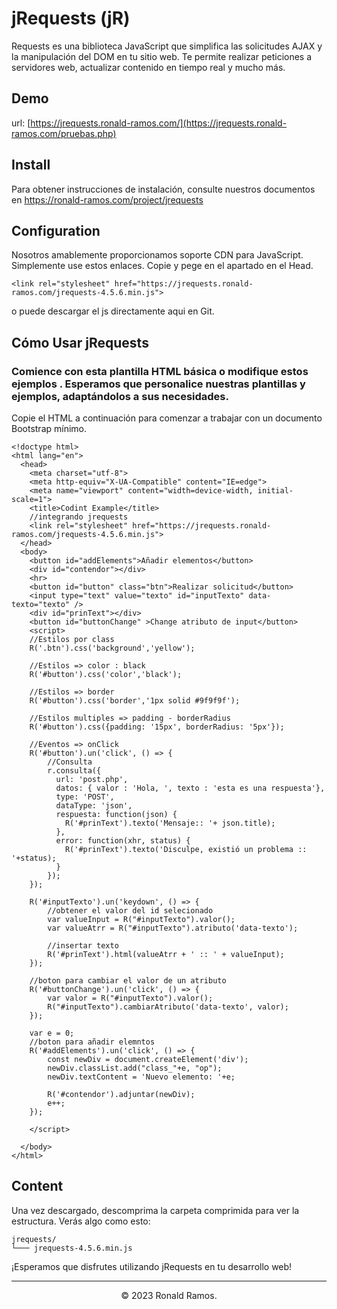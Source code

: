 # jRequests (jR)
Requests es una biblioteca JavaScript que simplifica las solicitudes AJAX y la manipulación del DOM en tu sitio web. Te permite realizar peticiones a servidores web, actualizar contenido en tiempo real y mucho más.

## Demo

url: [https://jrequests.ronald-ramos.com/](https://jrequests.ronald-ramos.com/pruebas.php) 

## Install

Para obtener instrucciones de instalación, consulte nuestros documentos en https://ronald-ramos.com/project/jrequests 

## Configuration

Nosotros amablemente proporcionamos soporte CDN para JavaScript. Simplemente use estos enlaces.
Copie y pege en el apartado en el Head.
```
<link rel="stylesheet" href="https://jrequests.ronald-ramos.com/jrequests-4.5.6.min.js"> 
```

o puede descargar el js directamente aqui en Git.

## Cómo Usar jRequests

### Comience con esta plantilla HTML básica o modifique estos ejemplos . Esperamos que personalice nuestras plantillas y ejemplos, adaptándolos a sus necesidades.

Copie el HTML a continuación para comenzar a trabajar con un documento Bootstrap mínimo.

```
<!doctype html>
<html lang="en">
  <head>
    <meta charset="utf-8">
    <meta http-equiv="X-UA-Compatible" content="IE=edge">
    <meta name="viewport" content="width=device-width, initial-scale=1">
    <title>Codint Example</title>
    //integrando jrequests
    <link rel="stylesheet" href="https://jrequests.ronald-ramos.com/jrequests-4.5.6.min.js"> 
  </head>
  <body>
    <button id="addElements">Añadir elementos</button>
    <div id="contendor"></div>
    <hr>
    <button id="button" class="btn">Realizar solicitud</button>
    <input type="text" value="texto" id="inputTexto" data-texto="texto" />
    <div id="prinText"></div>
    <button id="buttonChange" >Change atributo de input</button>
    <script>
    //Estilos por class
    R('.btn').css('background','yellow'); 

    //Estilos => color : black
    R('#button').css('color','black');
    
    //Estilos => border 
    R('#button').css('border','1px solid #9f9f9f');
    
    //Estilos multiples => padding - borderRadius 
    R('#button').css({padding: '15px', borderRadius: '5px'});
    
    //Eventos => onClick
    R('#button').un('click', () => {
        //Consulta
        r.consulta({
          url: 'post.php',
          datos: { valor : 'Hola, ', texto : 'esta es una respuesta'},
          type: 'POST',
          dataType: 'json',
          respuesta: function(json) { 
            R('#prinText').texto('Mensaje:: '+ json.title);
          },
          error: function(xhr, status) { 
            R('#prinText').texto('Disculpe, existió un problema :: '+status);
          }
        });
    });
    
    R('#inputTexto').un('keydown', () => {
        //obtener el valor del id selecionado
        var valueInput = R("#inputTexto").valor(); 
        var valueAtrr = R("#inputTexto").atributo('data-texto'); 
    
        //insertar texto
        R('#prinText').html(valueAtrr + ' :: ' + valueInput);
    });
    
    //boton para cambiar el valor de un atributo
    R('#buttonChange').un('click', () => {
        var valor = R("#inputTexto").valor(); 
        R("#inputTexto").cambiarAtributo('data-texto', valor); 
    });
    
    var e = 0;
    //boton para añadir elemntos
    R('#addElements').un('click', () => {
        const newDiv = document.createElement('div');
        newDiv.classList.add("class_"+e, "op"); 
        newDiv.textContent = 'Nuevo elemento: '+e;
        
        R('#contendor').adjuntar(newDiv);
        e++;
    });
    
    </script>

  </body>
</html>
```


## Content

Una vez descargado, descomprima la carpeta comprimida para ver la estructura. Verás algo como esto:

```
jrequests/
└─── jrequests-4.5.6.min.js
```

¡Esperamos que disfrutes utilizando jRequests en tu desarrollo web!

<hr>
<p align="center"> © 2023 Ronald Ramos. </p>

